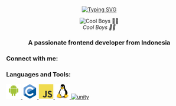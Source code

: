 # 
<div align="center">
<a href="https://github.com/PanzR01">
    <img
        src="https://readme-typing-svg.herokuapp.com?font=ShadowsIntoLightsize=50&duration=6000&color=87CEEB&background=FF673200&center=true&vCenter=true&lines=Hello,+I+am+PanzR01+offc;I+am+is+a+developer+bot+whatsapp;how+was+your+day?+🧑‍💻"
            alt="Typing SVG"
        />
    </a>
</p>
</div>

<p align="center">
  <img src="https://i.ibb.co.com/tQGjc75/c4d692e2-130f-49f6-af01-db7241b08534.jpg" alt="Cool Boys 🧑‍💻" />
  <br />
  <i>Cool Boys 🧑‍💻</i>
    <h3 align="center">A passionate frontend developer from Indonesia</h3>

<h3 align="left">Connect with me:</h3>
<p align="left">
</p>

<h3 align="left">Languages and Tools:</h3>
<p align="left"> <a href="https://developer.android.com" target="_blank" rel="noreferrer"> <img src="https://raw.githubusercontent.com/devicons/devicon/master/icons/android/android-original-wordmark.svg" alt="android" width="40" height="40"/> </a> <a href="https://www.cprogramming.com/" target="_blank" rel="noreferrer"> <img src="https://raw.githubusercontent.com/devicons/devicon/master/icons/c/c-original.svg" alt="c" width="40" height="40"/> </a> <a href="https://developer.mozilla.org/en-US/docs/Web/JavaScript" target="_blank" rel="noreferrer"> <img src="https://raw.githubusercontent.com/devicons/devicon/master/icons/javascript/javascript-original.svg" alt="javascript" width="40" height="40"/> </a> <a href="https://www.linux.org/" target="_blank" rel="noreferrer"> <img src="https://raw.githubusercontent.com/devicons/devicon/master/icons/linux/linux-original.svg" alt="linux" width="40" height="40"/> </a> <a href="https://unity.com/" target="_blank" rel="noreferrer"> <img src="https://www.vectorlogo.zone/logos/unity3d/unity3d-icon.svg" alt="unity" width="40" height="40"/> </a> 
</p>
